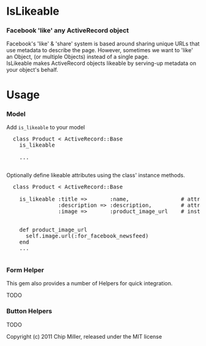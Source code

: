# IsLikeable
### Facebook 'like' any ActiveRecord object

Facebook's 'like' & 'share' system is based around sharing unique URLs that use metadata to describe the page.  However, sometimes we want to 'like' an Object, (or multiple Objects) instead of a single page.   
IsLikeable makes ActiveRecord objects likeable by serving-up metadata on your object's behalf.  

# Usage
### Model
  Add <code>is_likeable</code> to your model
  <pre>
  class Product < ActiveRecord::Base
    is_likeable
  
    ...
  </pre>

Optionally define likeable attributes using the class' instance methods.
  <pre>
  class Product < ActiveRecord::Base
    
    is_likeable :title =>       :name,                # attribute accessor
                :description => :description,         # attribute accessor
                :image =>       :product_image_url    # instance method
    
    
    def product_image_url
      self.image.url(:for_facebook_newsfeed)
    end
    ...
  </pre>


### Form Helper
This gem also provides a number of Helpers for quick integration.
  
TODO


### Button Helpers

TODO


Copyright (c) 2011 Chip Miller, released under the MIT license